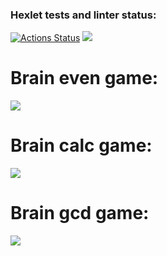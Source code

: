 ### Hexlet tests and linter status:
[![Actions Status](https://github.com/tulolo287/python-project-49/actions/workflows/hexlet-check.yml/badge.svg)](https://github.com/tulolo287/python-project-49/actions)
<a href="https://codeclimate.com/github/tulolo287/python-project-49/maintainability"><img src="https://api.codeclimate.com/v1/badges/4ba383992edefe6154da/maintainability" /></a>
# Brain even game:
<a href="https://asciinema.org/a/93llf85zMq6orj5hCcu7Ir3Pa" target="_blank"><img src="https://asciinema.org/a/93llf85zMq6orj5hCcu7Ir3Pa.svg" /></a>
# Brain calc game:
<a href="https://asciinema.org/a/6lfESlvnHR2BnSnN5QC1Utauf" target="_blank"><img src="https://asciinema.org/a/6lfESlvnHR2BnSnN5QC1Utauf.svg" /></a>
# Brain gcd game:
<a href="https://asciinema.org/a/yiDNdqihFN19kgd1c6FWhH7V2" target="_blank"><img src="https://asciinema.org/a/yiDNdqihFN19kgd1c6FWhH7V2.svg" /></a>
